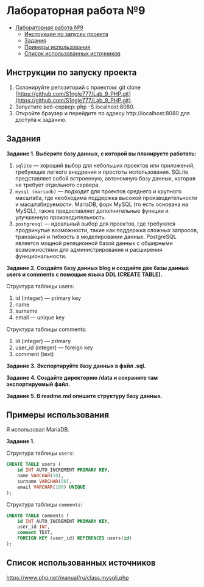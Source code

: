 # Лабораторная работа №9

- [Лабораторная работа №9](#лабораторная-работа-9)
    - [Инструкции по запуску проекта](#инструкции-по-запуску-проекта)
    - [Задания](#задания)
    - [Примеры использования](#примеры-использования)
    - [Список использованных источников](#список-использованных-источников)

## Инструкции по запуску проекта
1) Склонируйте репозиторий с проектом: git clone [https://github.com/S1ngle777/Lab_9_PHP.git](https://github.com/S1ngle777/Lab_9_PHP.git).
2) Запустите веб-сервер: php -S localhost:8080.
3) Откройте браузер и перейдите по адресу http://localhost:8080 для доступа к заданию.

## Задания
__Задание 1. Выберите базу данных, с которой вы планируете работать:__

1. `sqlite` — хороший выбор для небольших проектов или приложений,
требующих легкого внедрения и простоты использования. SQLite
представляет собой встроенную, автономную базу данных, которая не
требует отдельного сервера.
2.  `mysql (mariadb)` — подходит для проектов среднего и крупного масштаба,
где необходима поддержка высокой производительности и
масштабируемости. MariaDB, форк MySQL (то есть основана на MySQL),
также предоставляет дополнительные функции и улучшенную
производительность.
3. `postgresql` — идеальный выбор для проектов, где требуются продвинутые
возможности, такие как поддержка сложных запросов, транзакций и
гибкость в моделировании данных. PostgreSQL является мощной
реляционной базой данных с обширными возможностями для
администрирования и расширения функциональности.


__Задание 2. Создайте базу данных blog и создайте две базы данных users и
comments с помощью языка DDL (CREATE TABLE).__

Структура таблицы users:

1. id (integer) — primary key
2. name
3. surname
4. email — unique key

Структура таблицы comments:

1. id (integer) — primary
2. user_id (integer) — foreign key
3.  comment (text)

__Задание 3. Экспортируйте базу данных в файл .sql.__

__Задание 4. Создайте директорию /data и сохраните там экспортируемый файл.__

__Задание 5. В readme.md опишите структуру базу данных.__

## Примеры использования

Я использовал MariaDB.

__Задание 1.__

Структура таблицы `users`:

```sql
CREATE TABLE users (
    id INT AUTO_INCREMENT PRIMARY KEY,
    name VARCHAR(50),
    surname VARCHAR(50),
    email VARCHAR(100) UNIQUE
);
```

Структура таблицы `comments`:

```sql
CREATE TABLE comments (
    id INT AUTO_INCREMENT PRIMARY KEY,
    user_id INT,
    comment TEXT,
    FOREIGN KEY (user_id) REFERENCES users(id)
);
```

## Список использованных источников

https://www.php.net/manual/ru/class.mysqli.php
